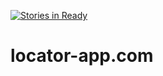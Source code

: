 [![Stories in Ready](https://badge.waffle.io/locator-kn/web.svg?label=ready&title=Ready)](http://waffle.io/locator-kn/web)

# locator-app.com


